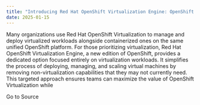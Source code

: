 ```yaml
---
title: "Introducing Red Hat OpenShift Virtualization Engine: OpenShift for your virtual machines"
date: 2025-01-15
---
```


Many organizations use Red Hat OpenShift Virtualization to manage and deploy virtualized workloads alongside containerized ones on the same unified OpenShift platform. For those prioritizing virtualization, Red Hat OpenShift Virtualization Engine, a new edition of OpenShift, provides a dedicated option focused entirely on virtualization workloads. It simplifies the process of deploying, managing, and scaling virtual machines by removing non-virtualization capabilities that they may not currently need. This targeted approach ensures teams can maximize the value of OpenShift Virtualization while

Go to Source
